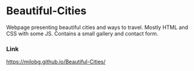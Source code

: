 # Beautiful-Cities
Webpage presenting beautiful cities and ways to travel.
Mostly HTML and CSS with some JS.
Contains a small gallery and contact form.

### Link
https://milobg.github.io/Beautiful-Cities/

